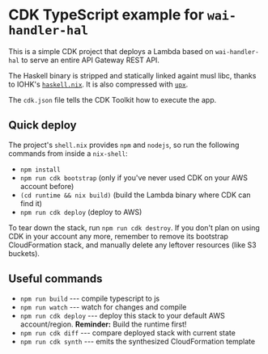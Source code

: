 # CDK TypeScript example for `wai-handler-hal`

This is a simple CDK project that deploys a Lambda based on
`wai-handler-hal` to serve an entire API Gateway REST API.

The Haskell binary is stripped and statically linked againt musl libc,
thanks to IOHK's
[`haskell.nix`](https://github.com/input-output-hk/haskell.nix). It is
also compressed with [`upx`](https://upx.github.io/).

The `cdk.json` file tells the CDK Toolkit how to execute the app.

## Quick deploy

The project's `shell.nix` provides `npm` and `nodejs`, so run the
following commands from inside a `nix-shell`:

* `npm install`
* `npm run cdk bootstrap` (only if you've never used CDK on your AWS
  account before)
* `(cd runtime && nix build)` (build the Lambda binary where CDK can
  find it)
* `npm run cdk deploy` (deploy to AWS)

To tear down the stack, run `npm run cdk destroy`. If you don't plan
on using CDK in your account any more, remember to remove its
bootstrap CloudFormation stack, and manually delete any leftover
resources (like S3 buckets).

## Useful commands

 * `npm run build` --- compile typescript to js
 * `npm run watch` --- watch for changes and compile
 * `npm run cdk deploy` --- deploy this stack to your default AWS
   account/region. **Reminder:** Build the runtime first!
 * `npm run cdk diff` --- compare deployed stack with current state
 * `npm run cdk synth` --- emits the synthesized CloudFormation template
